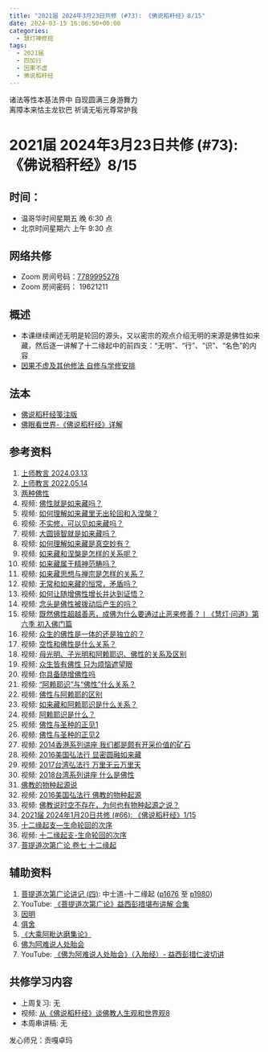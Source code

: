 ```yaml
---
title: "2021届 2024年3月23日共修 (#73): 《佛说稻秆经》8/15"
date: 2024-03-15 16:06:50+00:00
categories:
  - 慧灯禅修班
tags:
  - 2021届
  - 四加行
  - 因果不虚
  - 佛说稻秆经
---
```

诸法等性本基法界中 自现圆满三身游舞力\
离障本来怙主龙钦巴 祈请无垢光尊常护我

# 2021届 2024年3月23日共修 (#73): 《佛说稻秆经》8/15

## 时间：

* 温哥华时间星期五 晚 6:30 点
* 北京时间星期六 上午 9:30 点

## 网络共修

* Zoom 房间号码：[7789995278](https://us02web.zoom.us/j/7789995278?pwd=VjZmbWJFY2k2K0E5RVB2cTNIQmhqUT09)
* Zoom 房间密码： 19621211

## 概述

* 本课继续阐述无明是轮回的源头，又以密宗的观点介绍无明的来源是佛性如来藏，然后逐一讲解了十二缘起中的前四支：“无明”、“行”、“识”、“名色”的内容 
* [因果不虚及其他修法 自修与学修安排 ](https://fohuifayu.com/index.php/huideng-jiangtang/chanxiuke/zen-03/8655-zen03-ygbx?title=%E4%BD%9B%E8%AF%B4%E7%A8%BB%E7%A7%86%E7%BB%8F)

## 法本

* [](https://www.huidengvan.com/pages/fsdgj/)[](/f/up/佛眼看世界-《佛说稻秆经》详解.pdf)[佛说稻秆经笺注版](https://www.huidengvan.com/pages/fsdgj/)
* [佛眼看世界-《佛说稻秆经》详解](https://fohuifayu.com/index.php/huideng-zhiguang/dianzi-congshu/jingdian-jiedu/jingdian-jiedu-5)

## 参考资料[](https://www.huidengvan.com/posts/2023-08-05-2021%E5%B1%8A-2023%E5%B9%B48%E6%9C%8812%E6%97%A5%E5%85%B1%E4%BF%AE-46-%E8%BD%AE%E5%9B%9E%E8%BF%87%E6%82%A3%E6%95%B4%E4%BD%932-2%E4%B8%89%E6%A0%B9%E6%9C%AC%E8%8B%A6/)[](https://fohuifayu.com/index.php/huideng-zhiguang/huideng-series/qi-ce/159-a00094?title=)

1. [上师教言 2024.03.13 ](https://fohuifayu.com/index.php/shangshi-jiaoyan/2024nian/3yue/9471-j02890?title=%E4%BD%9B%E6%80%A7)
2. [上师教言 2022.05.14 ](https://fohuifayu.com/index.php/shangshi-jiaoyan/2022nian/5yue/7926-j02262?title=%E4%BD%9B%E6%80%A7)
3. [两种佛性 ](https://fohuifayu.com/index.php/huideng-zhiguang/huideng-series/qi-ce/159-a00094?title=)
4. [](https://fohuifayu.com/index.php/other-column/xiangguan-jinglun/jingdian/yuanqi-jing/8377-d33?title=)[](https://fohuifayu.com/index.php/huideng-jiangtang/jingdian-jiedu/yuanqi-zan)视频: [](https://fohuifayu.com/index.php/huideng-jiangtang/huanqiu-xilie/malai-xiya/1097-l16002)[佛性就是如来藏吗？](https://fohuifayu.com/index.php/shipin-jingcui/wenda-zhailu/9156-v22002-v07?title=)
5. [](https://fohuifayu.com/index.php/huideng-jiangtang/jingdian-jiedu/yuanqi-zan)视频: [](https://fohuifayu.com/index.php/huideng-jiangtang/huanqiu-xilie/malai-xiya/1097-l16002)[](https://fohuifayu.com/index.php/shipin-jingcui/wenda-zhailu/9156-v22002-v07?title=)[如何理解如来藏里无出轮回和入涅槃？](https://fohuifayu.com/index.php/shipin-jingcui/wenda-zhailu/9346-v22002-v17)
6. 视频: [不实修，可以见如来藏吗？](https://fohuifayu.com/index.php/shipin-jingcui/wenda-zhailu/9398-v22002-v22)
7. 视频: [大圆镜智就是如来藏吗？](https://fohuifayu.com/index.php/shipin-jingcui/wenda-zhailu/8787-v22001-v06)
8. 视频: [如何理解如来藏是真空妙有？](https://fohuifayu.com/index.php/shipin-jingcui/wenda-zhailu/8776-v22001-v05)
9. 视频: [如来藏和涅槃是怎样的关系呢？](https://fohuifayu.com/index.php/shipin-jingcui/wenda-zhailu/8795-v22001-v07)
10. 视频: [如来藏属于精神范畴吗？](https://fohuifayu.com/index.php/shipin-jingcui/wenda-zhailu/8304-v21019-v14)
11. 视频: [如来藏思想与禅宗是怎样的关系？](https://fohuifayu.com/index.php/shipin-jingcui/wenda-zhailu/9296-v22002-v15)
12. 视频: [无常和如来藏的恒常，矛盾吗？](https://fohuifayu.com/index.php/shipin-jingcui/wenda-zhailu/9095-v22002-v01)
13. 视频: [](https://fohuifayu.com/index.php/huideng-jiangtang/huanqiu-xilie/xin-jia-po/1825-l17021)[如何让随增佛性增长并达到证悟？](https://fohuifayu.com/index.php/shipin-jingcui/wenda-zhailu/9153-v22002-v06?title=)
14. 视频: [念头是佛性被拨动后产生的吗？](https://fohuifayu.com/index.php/shipin-jingcui/wenda-zhailu/8746-v21022-v12?title=) 
15. 视频: [](https://fohuifayu.com/index.php/huideng-jiangtang/fofa-jianxiu/ruhe-duizhi-fannao/591-l12009)[既然佛性超越善恶，成佛为什么要通过止恶来修善？丨《慧灯·问道》第六季 初入佛门篇 ](https://fohuifayu.com/index.php/shipin-jingcui/huideng-wendao/diliuji/churu-fomen-01/5814-w21203?title=)
16. 视频: [](https://fohuifayu.com/index.php/shipin-jingcui/jingcai-shipin/3098-Y16123-Y09?title=)[众生的佛性是一体的还是独立的？](https://fohuifayu.com/index.php/shipin-jingcui/wenda-zhailu/5526-V19029-V03?title=)
17. [](https://fohuifayu.com/index.php/huideng-jiangtang/fofa-jianxiu/ruhe-duizhi-fannao/592-l12010)视频: [空性和佛性是什么关系？](https://fohuifayu.com/index.php/shipin-jingcui/wenda-zhailu/5080-V18110-V08?title=) 
18. 视频: [母光明、子光明和阿赖耶识、佛性的关系及区别 ](https://fohuifayu.com/index.php/shipin-jingcui/wenda-zhailu/4659-V19029-V01?title=)
19. 视频: [众生皆有佛性 只为烦恼遮望眼](https://fohuifayu.com/index.php/shipin-jingcui/jingcai-shipin/3911-Y16039-Y05?title=)[](https://fohuifayu.com/index.php/shipin-jingcui/jingcai-shipin/3911-Y16039-Y05?title=)[](https://fohuifayu.com/index.php/huideng-jiangtang/fofa-jianxiu/fofa-jianxiu-xilie/465-l12030?title=)
20. 视频: [你具备随增佛性吗 ](https://fohuifayu.com/index.php/huideng-jiangtang/fofa-jianxiu/fofa-jianxiu-xilie/463-l10002?title=)
21. 视频: [“阿赖耶识”与“佛性”什么关系？](https://fohuifayu.com/index.php/shipin-jingcui/jingcai-shipin/3103-Y16030-Y05?title=)
22. 视频: [佛性与阿赖耶的区别 ](https://fohuifayu.com/index.php/huideng-jiangtang/fofa-jianxiu/fofa-jianxiu-xilie/465-l12030?title=)
23. 视频: [如来藏和阿赖耶识是什么关系？](https://fohuifayu.com/index.php/shipin-jingcui/wenda-zhailu/9069-v22001-v13)
24. 视频: [阿赖耶识是什么？](https://fohuifayu.com/index.php/shipin-jingcui/wenda-zhailu/9245-v22002-v11)
25. 视频: [佛性与圣种的正见1](https://fohuifayu.com/index.php/huideng-jiangtang/fofa-jianxiu/fofa-jianxiu-xilie/914-l09031) 
26. 视频: [佛性与圣种的正见2](https://fohuifayu.com/index.php/huideng-jiangtang/fofa-jianxiu/fofa-jianxiu-xilie/915-l09032)
27. 视频: [2014香港系列讲座 我们都是颇有开采价值的矿石](https://fohuifayu.com/index.php/huideng-jiangtang/huanqiu-xilie/xianggang-diqu/576-l14054)
28. 视频: [2016美国弘法行 显密圆融如来藏](https://fohuifayu.com/index.php/huideng-jiangtang/huanqiu-xilie/mei-guo/1175-l16048)
29. [](https://fohuifayu.com/index.php/huideng-jiangtang/huanqiu-xilie/mei-guo/1175-l16048)视频: [2017台湾弘法行 万里无云万里天](https://fohuifayu.com/index.php/huideng-jiangtang/huanqiu-xilie/taiwan-diqu/1820-l17011)
30. 视频: [2018台湾系列讲座 什么是佛性](https://fohuifayu.com/index.php/huideng-jiangtang/huanqiu-xilie/taiwan-diqu/3597-l18110?title=)
31. [佛教的物种起源说 ](https://fohuifayu.com/index.php/huideng-zhiguang/huideng-series/204-a00047)
32. 视频: [2016美国弘法行 佛教的物种起源](https://fohuifayu.com/index.php/huideng-jiangtang/huanqiu-xilie/mei-guo/1261-l16057)
33. 视频: [](https://fohuifayu.com/index.php/huideng-jiangtang/huanqiu-xilie/taiwan-diqu/3597-l18110?title=)[佛教说时空不存在，为何也有物种起源之说？](https://fohuifayu.com/index.php/shipin-jingcui/wenda-zhailu/5276-V20003-V11?title=%E4%BD%9B%E6%95%99%E7%9A%84%E7%89%A9%E7%A7%8D%E8%B5%B7%E6%BA%90%E8%AF%B4)
34. [2021届 2024年1月20日共修 (#66): 《佛说稻秆经》1/15](https://www.huidengvan.com/posts/2024-01-06-2021%E5%B1%8A-2024%E5%B9%B41%E6%9C%8820%E6%97%A5%E5%85%B1%E4%BF%AE-66-%E4%BD%9B%E8%AF%B4%E7%A8%BB%E7%A7%86%E7%BB%8F1-5/)
35. [十二缘起支—生命轮回的次序 ](https://fohuifayu.com/index.php/huideng-zhiguang/huideng-series/146-a00007?title=)
36. 视频: [十二缘起支-生命轮回的次序](https://fohuifayu.com/index.php/huideng-jiangtang/fofa-jianxiu/jichu-zhishi/1844-l02016?title=)
37. [菩提道次第广论 卷七 十二缘起](https://fohuifayu.com/index.php/other-column/xiangguan-jinglun/lundian/putidaoci-diguanglun/8429-d28?title=)

[](https://fohuifayu.com/index.php/other-column/xiangguan-jinglun/lundian/putidaoci-diguanglun/8429-d28?title=)

## [](https://fohuifayu.com/index.php/other-column/xiangguan-jinglun/lundian/putidaoci-diguanglun/8429-d28?title=)**辅助资料**

1. [菩提道次第广论讲记 (四)](https://huidengchanxiu.net/refs/ptdcdgl/4): 中士道-十二缘起 ([p1676](https://huidengchanxiu.net/refs/ptdcdgl/4/#p1676) 至 [p1980](https://huidengchanxiu.net/refs/ptdcdgl/4/#p1980))
2. [](https://fohuifayu.com/index.php/shangshi-jiaoyan/2020nian/6yue/7219-J01476?title=%E4%BD%9B%E6%80%A7)YouTube: [《菩提道次第广论》益西彭措堪布讲解 合集](https://www.youtube.com/playlist?list=PLvhysUtdbxCBq9MxPLr6pauLmbwndXY9o)
3. [因明](https://www.zhihuihai.net/%E5%AD%A6%E4%BD%9B%E4%B9%8B%E5%AE%B6/%E4%BA%94%E9%83%A8%E5%A4%A7%E8%AE%BA/%E5%9B%A0%E6%98%8E)
4. [俱舍](https://www.zhihuihai.net/%E5%AD%A6%E4%BD%9B%E4%B9%8B%E5%AE%B6/%E4%BA%94%E9%83%A8%E5%A4%A7%E8%AE%BA/%E4%BF%B1%E8%88%8D)
5. [《大乘阿毗达磨集论》](https://culture.pkstate.com/jingshu/5287.html)
6. [佛为阿难说人处胎会](https://www.xianmixuezi.com/%E4%BD%9B%E7%BB%8F%E5%AE%9D%E5%85%B8%E7%B3%BB%E5%88%97/%E4%BD%9B%E4%B8%BA%E9%98%BF%E9%9A%BE%E8%AF%B4%E4%BA%BA%E5%A4%84%E8%83%8E%E4%BC%9A)
7. YouTube: [《佛为阿难说人处胎会》（入胎经）- 益西彭措仁波切讲](https://www.youtube.com/playlist?list=PLhWZG2Q06Mnx_3mNtXFpdkoUnuYxJ7aYo)

[](http://jcedu.org/fxzd/ptd/gbb/01.htm)

## **共修学习内容**

* 上周复习: [](https://www.huidengvan.com/f/up/%E4%B8%B2%E8%AE%B2%E7%A8%BF-%E7%94%9F%E8%8B%A6%E8%80%81%E8%8B%A6.ppt)[](https://www.huidengvan.com/f/up/%E4%B8%8A%E5%91%A8%E5%A4%8D%E4%B9%A0-%E7%97%85%E8%8B%A6.docx)[](https://www.huidengvan.com/f/up/%E4%B8%B2%E8%AE%B2%E7%A8%BF-%E7%88%B1%E5%88%AB%E7%A6%BB%E8%8B%A6.docx)[](/f/up/上周复习-不欲临苦.docx)无
* [](/f/up/串讲稿-人生八苦.pdf)视频: [从《佛说稻秆经》谈佛教人生观和世界观8](https://fohuifayu.com/index.php/huideng-jiangtang/jingdian-jiedu/foshuo-daoganjing/2463-p17079)
* 本周串讲稿: [](https://www.huidengvan.com/f/up/%E4%B8%B2%E8%AE%B2%E7%A8%BF-%E7%94%9F%E8%8B%A6%E8%80%81%E8%8B%A6.ppt)[](https://www.huidengvan.com/f/up/%E4%B8%8A%E5%91%A8%E5%A4%8D%E4%B9%A0-%E7%97%85%E8%8B%A6.docx)[](https://www.huidengvan.com/f/up/%E4%B8%B2%E8%AE%B2%E7%A8%BF-%E7%88%B1%E5%88%AB%E7%A6%BB%E8%8B%A6.docx)[](/f/up/上周复习-不欲临苦.docx)无

发心师兄：贡嘎卓玛
